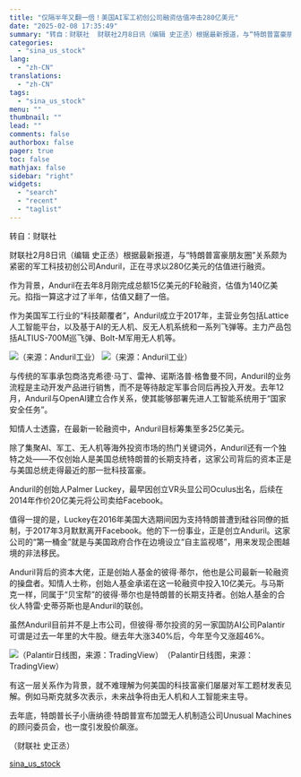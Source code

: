 ```yaml
---
title: "仅隔半年又翻一倍！美国AI军工初创公司融资估值冲击280亿美元"
date: "2025-02-08 17:35:49"
summary: "转自：财联社  财联社2月8日讯（编辑 史正丞）根据最新报道，与“特朗普富豪朋..."
categories:
  - "sina_us_stock"
lang:
  - "zh-CN"
translations:
  - "zh-CN"
tags:
  - "sina_us_stock"
menu: ""
thumbnail: ""
lead: ""
comments: false
authorbox: false
pager: true
toc: false
mathjax: false
sidebar: "right"
widgets:
  - "search"
  - "recent"
  - "taglist"
---
```


转自：财联社

财联社2月8日讯（编辑 史正丞）根据最新报道，与“特朗普富豪朋友圈”关系颇为紧密的军工科技初创公司Anduril，正在寻求以280亿美元的估值进行融资。

作为背景，Anduril在去年8月刚完成总额15亿美元的F轮融资，估值为140亿美元。掐指一算这才过了半年，估值又翻了一倍。

作为美国军工行业的“科技颠覆者”，Anduril成立于2017年，主营业务包括Lattice人工智能平台，以及基于AI的无人机、反无人机系统和一系列飞弹等。主力产品包括ALTIUS-700M巡飞弹、Bolt-M军用无人机等。

![（来源：Anduril工业）](//n.sinaimg.cn/sinakd20250208s/236/w640h396/20250208/bea9-d9a7e2b692591766b80d0e45a3189595.jpg)
![（来源：Anduril工业）](//n.sinaimg.cn/sinakd20250208s/177/w640h337/20250208/102e-bc75715189dc5f21be1f322b0ee71d6c.jpg)

与传统的军事承包商洛克希德·马丁、雷神、诺斯洛普·格鲁曼不同，Anduril的业务流程是主动开发产品进行销售，而不是等待敲定军事合同后再投入开发。去年12月，Anduril与OpenAI建立合作关系，使其能够部署先进人工智能系统用于“国家安全任务”。

知情人士透露，在最新一轮融资中，Anduril目标筹集至多25亿美元。

除了集聚AI、军工、无人机等海外投资市场的热门关键词外，Anduril还有一个独特之处——不仅创始人是美国总统特朗普的长期支持者，这家公司背后的资本正是与美国总统走得最近的那一批科技富豪。

Anduril的创始人Palmer Luckey，最早因创立VR头显公司Oculus出名，后续在2014年作价20亿美元将公司卖给Facebook。

值得一提的是，Luckey在2016年美国大选期间因为支持特朗普遭到硅谷同僚的抵制，于2017年3月默默离开Facebook。他的下一份事业，正是创立Anduril。这家公司的“第一桶金”就是与美国政府合作在边境设立“自主监视塔”，用来发现企图越境的非法移民。

Anduril背后的资本大佬，正是创始人基金的彼得·蒂尔，他也是公司最新一轮融资的操盘者。知情人士称，创始人基金承诺在这一轮融资中投入10亿美元。与马斯克一样，同属于“贝宝帮”的彼得·蒂尔也是特朗普的长期支持者。创始人基金的合伙人特雷·史蒂芬斯也是Anduril的联创。

虽然Anduril目前并不是上市公司，但彼得·蒂尔投资的另一家国防AI公司Palantir可谓是过去一年里的大牛股。继去年大涨340%后，今年至今又涨超46%。

![（Palantir日线图，来源：TradingView）](//n.sinaimg.cn/sinakd20250208s/142/w640h302/20250208/809a-02925cf13ee9281e98a440d3858f86c2.jpg)（Palantir日线图，来源：TradingView）

有这一层关系作为背景，就不难理解为何美国的科技富豪们屡屡对军工题材发表见解。例如马斯克就多次表示，未来战争将由无人机和人工智能来主导。

去年底，特朗普长子小唐纳德·特朗普宣布加盟无人机制造公司Unusual Machines的顾问委员会，也一度引发股价飙涨。

（财联社 史正丞）

[sina_us_stock](https://finance.sina.com.cn/roll/2025-02-08/doc-ineiumyx2127554.shtml)
